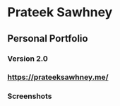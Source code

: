 # Prateek Sawhney

## Personal Portfolio

### Version 2.0

### https://prateeksawhney.me/

### Screenshots


